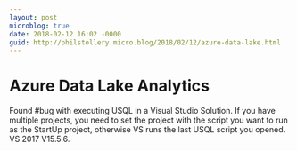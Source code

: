 ```yaml
---
layout: post
microblog: true
date: 2018-02-12 16:02 -0000
guid: http://philstollery.micro.blog/2018/02/12/azure-data-lake.html
---
```

# Azure Data Lake Analytics

Found #bug with executing USQL in a Visual Studio Solution. If you have multiple projects, you need to set the project with the script you want to run as the StartUp project, otherwise VS runs the last USQL script you opened. VS 2017 V15.5.6. 
